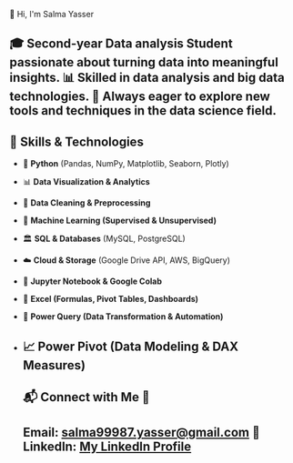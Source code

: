 👋 Hi, I'm Salma Yasser 

🎓 **Second-year Data analysis Student** passionate about turning data into meaningful insights. 📊 Skilled in **data analysis and big data technologies**. 🚀 Always eager to explore new tools and techniques in the data science field. 
--- 

## 🔧 Skills & Technologies 

- 🐍 **Python** (Pandas, NumPy, Matplotlib, Seaborn, Plotly)
- 📊 **Data Visualization & Analytics**
- 🧹 **Data Cleaning & Preprocessing**
- 🤖 **Machine Learning (Supervised & Unsupervised)**
- 🏛 **SQL & Databases** (MySQL, PostgreSQL)
- ☁️ **Cloud & Storage** (Google Drive API, AWS, BigQuery)
- 📝 **Jupyter Notebook & Google Colab**
- 📑 **Excel (Formulas, Pivot Tables, Dashboards)**
- 🔄 **Power Query (Data Transformation & Automation)**
- 📈 **Power Pivot (Data Modeling & DAX Measures)**
  ---
  
  ## 📬 Connect with Me 📩
  **Email:** [salma99987.yasser@gmail.com](mailto:salma99987.yasser@gmail.com) 🔗
  **LinkedIn:** [My LinkedIn Profile](https://www.linkedin.com/in/salma-yasser-11a28b2a3/)
   ---
